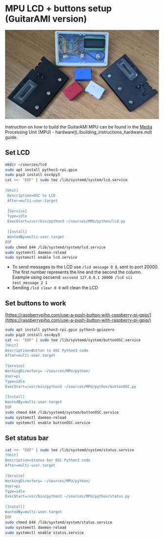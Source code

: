 # MPU LCD + buttons setup (GuitarAMI version)

![MPUs](../docs/images_mpu/spus.jpg "MPUs")

Instruction on how to build the GuitarAMI MPU can be found in the [Media](./building_instructions_hardware.md) Processing Unit (MPU) - hardware](./building_instructions_hardware.md) guide.

## Set LCD

```bash
mkdir ~/sources/lcd
sudo apt install python3-rpi.gpio
sudo pip3 install osc4py3
cat <<- "EOF" | sudo tee /lib/systemd/system/lcd.service

[Unit]
 Description=OSC to LCD
 After=multi-user.target

 [Service]
 Type=idle
 ExecStart=/usr/bin/python3 ~/sources/MPU/python/lcd.py

 [Install]
 WantedBy=multi-user.target
EOF
sudo chmod 644 /lib/systemd/system/lcd.service
sudo systemctl daemon-reload
sudo systemctl enable lcd.service
```

- To send messages to the LCD use `/lcd message 0 0`, sent to port 20000. The first number represents the line and the second the column. Example using oscsend: `oscsend 127.0.0.1 20000 /lcd sii test_message 2 1`
- Sending `/lcd clear 0 0` will clean the LCD

## Set buttons to work

[https://raspberrypihq.com/use-a-push-button-with-raspberry-pi-gpio/](https://raspberrypihq.com/use-a-push-button-with-raspberry-pi-gpio/)

```bash
sudo apt install python3-rpi.gpio python3-gpiozero
sudo pip3 install osc4py3
cat <<- "EOF" | sudo tee /lib/systemd/system/buttonOSC.service
[Unit]
Description=Button to OSC Python3 code
After=multi-user.target

[Service]
WorkingDirectory= ~/sources/MPU/python/
User=pi
Type=idle
ExecStart=/usr/bin/python3 ~/sources/MPU/python/buttonOSC.py

[Install]
WantedBy=multi-user.target
EOF
sudo chmod 644 /lib/systemd/system/buttonOSC.service
sudo systemctl daemon-reload
sudo systemctl enable buttonOSC.service
```

## Set status bar

```bash
cat <<- "EOF" | sudo tee /lib/systemd/system/status.service
[Unit]
Description=Status bar OSC Python3 code
After=multi-user.target

[Service]
WorkingDirectory= ~/sources/MPU/python/
User=pi
Type=idle
ExecStart=/usr/bin/python3 ~/sources/MPU/python/status.py

[Install]
WantedBy=multi-user.target
EOF
sudo chmod 644 /lib/systemd/system/status.service
sudo systemctl daemon-reload
sudo systemctl enable status.service
```
